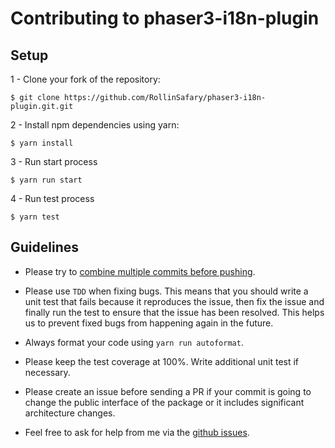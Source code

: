 # Contributing to phaser3-i18n-plugin

## Setup

1 - Clone your fork of the repository:

```
$ git clone https://github.com/RollinSafary/phaser3-i18n-plugin.git.git
```

2 - Install npm dependencies using yarn:

```
$ yarn install
```

3 - Run start process

```
$ yarn run start
```

4 - Run test process

```
$ yarn test
```

## Guidelines

-   Please try to [combine multiple commits before
    pushing](http://stackoverflow.com/questions/6934752/combining-multiple-commits-before-pushing-in-git).

-   Please use `TDD` when fixing bugs. This means that you should write a unit
    test that fails because it reproduces the issue, then fix the issue and finally run
    the test to ensure that the issue has been resolved. This helps us to prevent
    fixed bugs from happening again in the future.

-   Always format your code using `yarn run autoformat`.

-   Please keep the test coverage at 100%. Write additional unit test if
    necessary.

-   Please create an issue before sending a PR if your commit is going to change the
    public interface of the package or it includes significant architecture
    changes.

-   Feel free to ask for help from me via the
    [github issues](https://github.com/RollinSafary/phaser3-i18n-plugin/issues).
